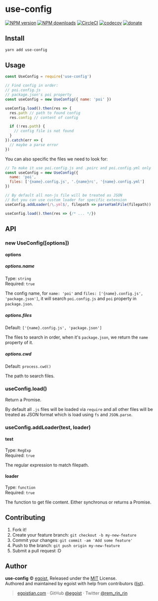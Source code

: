 # use-config

[![NPM version](https://img.shields.io/npm/v/use-config.svg?style=flat)](https://npmjs.com/package/use-config) [![NPM downloads](https://img.shields.io/npm/dm/use-config.svg?style=flat)](https://npmjs.com/package/use-config) [![CircleCI](https://circleci.com/gh/egoist/use-config/tree/master.svg?style=shield)](https://circleci.com/gh/egoist/use-config/tree/master) [![codecov](https://codecov.io/gh/egoist/use-config/branch/master/graph/badge.svg)](https://codecov.io/gh/egoist/use-config)  [![donate](https://img.shields.io/badge/$-donate-ff69b4.svg?maxAge=2592000&style=flat)](https://github.com/egoist/donate)

## Install

```bash
yarn add use-config
```

## Usage

```js
const UseConfig = require('use-config')

// Find config in order:
// poi.config.js
// package.json's poi property
const useConfig = new UseConfig({ name: 'poi' })

useConfig.load().then(res => {
  res.path // path to found config
  res.config // content of config

  if (!res.path) {
    // config file is not found
  }
}).catch(err => {
  // maybe a parse error
})
```

You can also specific the files we need to look for:

```js
// To make it use poi.config.js and .poirc and poi.config.yml only
const useConfig = new UseConfig({
  name: 'poi',
  files: ['{name}.config.js', '.{name}rc', '{name}.config.yml']
})

// By default all non-js file will be treated as JSON
// But you can use custom loader for specific extension
useConfig.addLoader(/\.yml$/, filepath => parseYamlFile(filepath))

useConfig.load().then(res => {/* ... */})
```

## API

### new UseConfig([options])

#### options

##### options.name

Type: `string`<br>
Required: `true`

The config name, for `name: 'poi'` and `files: ['{name}.config.js', 'package.json']`, it will search `poi.config.js` and `poi` property in `package.json`.

##### options.files

Default: `['{name}.config.js', 'package.json']`

The files to search in order, when it's `package.json`, we return the `name` property of it.

##### options.cwd

Default: `process.cwd()`

The path to search files.

### useConfig.load()

Return a Promise.

By default all `.js` files will be loaded via `require` and all other files will be treated as JSON format which is load using `fs` and `JSON.parse`.

### useConfig.addLoader(test, loader)

#### test

Type: `RegExp`<br>
Required: `true`

The regular expression to match filepath.

#### loader

Type: `function`<br>
Required: `true`

The function to get file content. Either synchronus or returns a Promise.

## Contributing

1. Fork it!
2. Create your feature branch: `git checkout -b my-new-feature`
3. Commit your changes: `git commit -am 'Add some feature'`
4. Push to the branch: `git push origin my-new-feature`
5. Submit a pull request :D


## Author

**use-config** © [egoist](https://github.com/egoist), Released under the [MIT](./LICENSE) License.<br>
Authored and maintained by egoist with help from contributors ([list](https://github.com/egoist/use-config/contributors)).

> [egoistian.com](https://egoistian.com) · GitHub [@egoist](https://github.com/egoist) · Twitter [@rem_rin_rin](https://twitter.com/rem_rin_rin)
